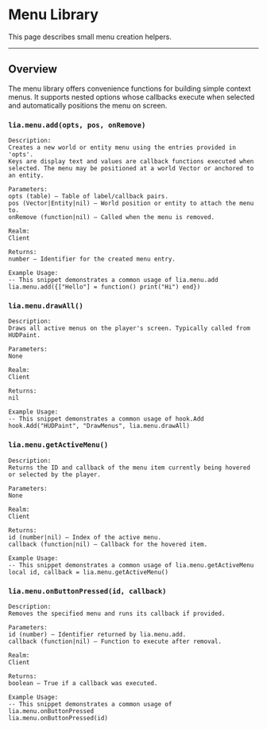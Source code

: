 # Menu Library

This page describes small menu creation helpers.

---

## Overview

The menu library offers convenience functions for building simple context menus. It supports nested options whose callbacks execute when selected and automatically positions the menu on screen.

### `lia.menu.add(opts, pos, onRemove)`

    
    Description:
    Creates a new world or entity menu using the entries provided in 'opts'.
    Keys are display text and values are callback functions executed when
    selected. The menu may be positioned at a world Vector or anchored to
    an entity.
    
    Parameters:
    opts (table) – Table of label/callback pairs.
    pos (Vector|Entity|nil) – World position or entity to attach the menu to.
    onRemove (function|nil) – Called when the menu is removed.
    
    Realm:
    Client
    
    Returns:
    number – Identifier for the created menu entry.
    
    Example Usage:
    -- This snippet demonstrates a common usage of lia.menu.add
    lia.menu.add({["Hello"] = function() print("Hi") end})

### `lia.menu.drawAll()`

    
    Description:
    Draws all active menus on the player's screen. Typically called from
    HUDPaint.
    
    Parameters:
    None
    
    Realm:
    Client
    
    Returns:
    nil
    
    Example Usage:
    -- This snippet demonstrates a common usage of hook.Add
    hook.Add("HUDPaint", "DrawMenus", lia.menu.drawAll)

### `lia.menu.getActiveMenu()`

    
    Description:
    Returns the ID and callback of the menu item currently being hovered
    or selected by the player.
    
    Parameters:
    None
    
    Realm:
    Client
    
    Returns:
    id (number|nil) – Index of the active menu.
    callback (function|nil) – Callback for the hovered item.
    
    Example Usage:
    -- This snippet demonstrates a common usage of lia.menu.getActiveMenu
    local id, callback = lia.menu.getActiveMenu()

### `lia.menu.onButtonPressed(id, callback)`

    
    Description:
    Removes the specified menu and runs its callback if provided.
    
    Parameters:
    id (number) – Identifier returned by lia.menu.add.
    callback (function|nil) – Function to execute after removal.
    
    Realm:
    Client
    
    Returns:
    boolean – True if a callback was executed.
    
    Example Usage:
    -- This snippet demonstrates a common usage of lia.menu.onButtonPressed
    lia.menu.onButtonPressed(id)
